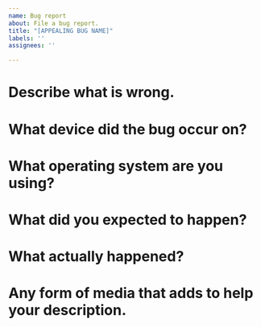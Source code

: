 ```yaml
---
name: Bug report
about: File a bug report.
title: "[APPEALING BUG NAME]"
labels: ''
assignees: ''

---
```


# Describe what is wrong.

# What device did the bug occur on?

# What operating system are you using?

# What did you expected to happen?

# What actually happened?

# Any form of media that adds to help your description.

